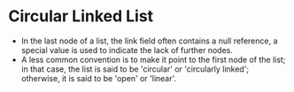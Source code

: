 # Circular Linked List<br>
* In the last node of a list, the link field often contains a null reference, a special value is used to indicate the lack of further nodes.<br>
* A less common convention is to make it point to the first node of the list; in that case, the list is said to be 'circular' or 'circularly linked'; otherwise, it is said to be 'open' or 'linear'. <br>
